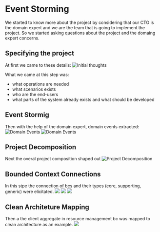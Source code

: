# Event Storming
We started to know more about the project by considering that our CTO is the domain expert and we are the team that is going to implement the project. So we started asking questions about the project and the domaing expert concerns.

## Specifying the project

At first we came to these details:
![Initial thoughts](../media/event_storming_1.jpg)

What we came at this step was:
- what operations are needed
- what scenarios exists
- who are the end-users
- what parts of the system already exists and what should be developed

## Event Stormig
Then with the help of the domain expert, domain events extracted:
![Domain Events](../media/event_storming_2.jpg)
![Domain Events](../media/event_storming_3.jpg)

## Project Decomposition
Next the overal project composition shaped out
![Project Decomposition](../media/event_storming_4.jpg)


## Bounded Context Connections
In this stpe the connection of bcs and their types (core, supporting, generic) were elicitated.
![](../media/event_storming_5.jpg)
![](../media/event_storming_6.jpg)
![](../media/event_storming_7.jpg)

## Clean Architeture Mapping
Then a the client aggregate in resource management bc was mapped to clean architecture as an example.
![](../media/event_storming_8.jpg)